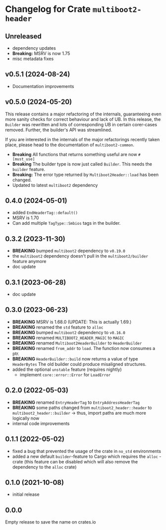 # Changelog for Crate `multiboot2-header`

## Unreleased

- dependency updates
- **Breaking:** MSRV is now 1.75
- misc metadata fixes

## v0.5.1 (2024-08-24)

- Documentation improvements

## v0.5.0 (2024-05-20)

This release contains a major refactoring of the internals, guaranteeing
even more sanity checks for correct behaviour and lack of UB. In this release,
the `Builder` was rewritten and lots of corresponding UB in certain
corer-cases removed. Further, the builder's API was streamlined.

If you are interested in the internals of the major refactorings recently taken
place, please head to the documentation of `multiboot2-common`.

- **Breaking** All functions that returns something useful are now `#[must_use]`
- **Breaking** The builder type is now just called `Builder`. This needs the
  `builder` feature.
- **Breaking:** The error type returned by `Multiboot2Header::load` has been
  changed.
- Updated to latest `multiboot2` dependency

## 0.4.0 (2024-05-01)

- added `EndHeaderTag::default()`
- MSRV is 1.70
- Can add multiple `TagType::Smbios` tags in the builder.

## 0.3.2 (2023-11-30)

- **BREAKING** bumped `multiboot2` dependency to `v0.19.0`
- the `multiboot2` dependency doesn't pull in the `multiboot2/builder` feature
  anymore
- doc update

## 0.3.1 (2023-06-28)

- doc update

## 0.3.0 (2023-06-23)

- **BREAKING** MSRV is 1.68.0 (UPDATE: This is actually 1.69.)
- **BREAKING** renamed the `std` feature to `alloc`
- **BREAKING** bumped `multiboot2` dependency to `v0.16.0`
- **BREAKING** renamed `MULTIBOOT2_HEADER_MAGIC` to `MAGIC`
- **BREAKING** renamed `Multiboot2HeaderBuilder` to `HeaderBuilder`
- **BREAKING** renamed `from_addr` to `load`. The function now consumes a ptr.
- **BREAKING** `HeaderBuilder::build` now returns a value of type `HeaderBytes`
  The old builder could produce misaligned structures.
- added the optional `unstable` feature (requires nightly)
    - implement `core::error::Error` for `LoadError`

## 0.2.0 (2022-05-03)

- **BREAKING** renamed `EntryHeaderTag` to `EntryAddressHeaderTag`
- **BREAKING** some paths changed from `multiboot2_header::header`
  to `multiboot2_header::builder`
  -> thus, import paths are much more logically now
- internal code improvements

## 0.1.1 (2022-05-02)

- fixed a bug that prevented the usage of the crate in `no_std` environments
- added a new default `builder`-feature to Cargo which requires the `alloc`
  -crate
  (this feature can be disabled which will also remove the dependency to
  the `alloc` crate)

## 0.1.0 (2021-10-08)

- initial release

## 0.0.0

Empty release to save the name on crates.io
